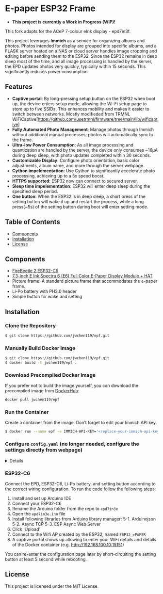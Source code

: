# E-paper ESP32 Frame

- **This project is currently a Work in Progress (WIP)!**

This fork adapts for the ACeP 7-colour eInk display - epd7in3f.

This project leverages **Immich** as a service for organizing albums and photos. Photos intended for display are grouped into specific albums, and a FLASK server hosted on a NAS or cloud server handles image cropping and editing before sending them to the ESP32. Since the ESP32 remains in deep sleep most of the time, and all image processing is handled by the server, the EPD updates photos very quickly, typically within 15 seconds. This significantly reduces power consumption.

## Features

- **Captive portal**: By long-pressing setup button on the ESP32 when boot up, the device enters setup mode, allowing the Wi-Fi setup page to store up to five SSIDs. This enhances mobility and makes it easier to switch between networks.
Mostly modifieded from TRMNL WiFiCaptive[https://github.com/usetrmnl/firmware/tree/main/lib/wificaptive]
- **Fully Automated Photo Management**: Manage photos through Immich without additional manual processes; photos will automatically sync to the frame.
- **Ultra-low Power Consumption**: As all image processing and quantization are handled by the server, the device only consumes ~16µA during deep sleep, with photo updates completed within 30 seconds.
- **Customizable Display**: Configure photo orientation, basic color adjustments, album name, and more through the server webpage.
- **Cython impelementation**: Use Cython to significantly accelerate photo processing, achieving up to a 5x speed boost.
- **HTTPS supported**: ESP32 now can connect to secured server.
- **Sleep time impelementation**: ESP32 will enter deep sleep during the specified sleep period.
- **One button**: When the ESP32 is in deep sleep, a short press of the setting button will wake it up and restart the process, while a long press(~5s) of the setting button during boot will enter setting mode.

## Table of Contents

- [Components](#components)
- [Installation](#installation)
- [License](#license)

## Components

- [FireBeetle 2 ESP32-C6](https://www.dfrobot.com/product-2771.html)
- [7.3-inch E Ink Spectra 6 (E6) Full Color E-Paper Display Module + HAT](https://www.waveshare.com/7.3inch-e-paper-hat-e.htm)
- Picture frame: A standard picture frame that accommodates the e-paper frame.
- Li-Po battery with PH2.0 header
- Simple button for wake and setting

## Installation

### Clone the Repository

```bash
$ git clone https://github.com/jwchen119/epf.git
```

### Manually Build Docker Image

```bash
$ git clone https://github.com/jwchen119/epf.git
$ docker build -t jwchen119/epf .
```

### Download Precompiled Docker Image

If you prefer not to build the image yourself, you can download the precompiled image from [DockerHub](https://hub.docker.com/r/jwchen119/epf):

```bash
docker pull jwchen119/epf
```

### Run the Container

Create a container from the image. Don’t forget to edit your Immich API key.

```bash
$ docker run --name epf -e IMMICH-API-KEY='<replace-your-immich-api-key>' -d -p <replace-port>:5000 jwchen119/epf
```

### Configure `config.yaml` (no longer needed, configure the settings directly from webpage)
<details>
Below is an example of a configured `config.yaml` file:

```yaml
immich:
  # Album name, must match the album name created in Immich
  album: testAlbme
  # Photo rotation angle, accepts only (0, 90, 180, 270)
  rotation: 270
  # Immich server URL
  url: http://192.168.100.36:2283
  # Color(Saturation) enhancement level using PIL's ImageEnhance.Color (1.0 = original level)
  enhanced: 1.5
  # Contrast level using PIL's ImageEnhance.Contrast (1.0 = original level)
  contrast: 1.2
```
</details>

### ESP32-C6

Connect the EPD, ESP32-C6, Li-Po battery, and setting button according to the correct wiring configuration. 
To run the code follow the following steps:

1. Install and set up Arduino IDE
2. Connect your ESP32-C6
3. Rename the Arduino folder from the repo to `epd7in3e`
4. Open the `epd7in3e.ino` file
5. Install following libraries from Arduino library manager:
  5-1. Arduinojson
  5-2. Async TCP
  5-3. ESP Async Web Server
6. Click 'Upload'
7. Connect to the Wifi AP created by the ESP32, named `ESP32_ePAPER`
8. A captive portal shows up allowing to enter your WiFi details and details of the Docker container (e.g. http://192.168.100.10:15151)

You can re-enter the configuration page later by short-circuiting the setting button at least 5 second while rebooting.

## License

This project is licensed under the MIT License.


